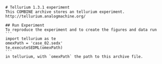
        # Tellurium 1.3.1 experiment
        This COMBINE archive stores an tellurium experiment.
        http://tellurium.analogmachine.org/

        ## Run Experiment
        To reproduce the experiment and to create the figures and data run
        ```
        import tellurium as te
        omexPath = 'case_02.sedx'
        te.executeSEDML(omexPath)
        ```
        in tellurium, with `omexPath` the path to this archive file.
        